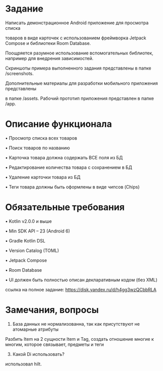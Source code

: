 # Задание
Написать демонстрационное Android приложение для просмотра списка

товаров в виде карточек с использованием фреймворка Jetpack Compose и библиотеки Room Database.

Поощряется разумное использование вспомогательных библиотек, например для внедрения зависимостей.

Скриншоты примера выполненного задания представлены в папке /screenshots.

Дополнительные материалы для разработки мобильного приложения представлены 

в папке /assets. Рабочий прототип приложения представлен в папке /app.

# Описание функционала

• Просмотр списка всех товаров

• Поиск товаров по названию

• Карточка товара должна содержать ВСЕ поля из БД

• Редактирование количества товара с сохранением в БД

• Удаление карточки товара из БД

• Теги товара должны быть оформлены в виде чипсов (Chips)


# Обязательные требования
• Kotlin v2.0.0 и выше

• Min SDK API – 23 (Android 6)

• Gradle Kotlin DSL

• Version Catalog (TOML)

• Jetpack Compose

• Room Database

• UI должен быть полностью описан декларативным кодом (без XML)

ссылка на полное задание:  https://disk.yandex.ru/d/h4gg3wzQCbbRLA

# Замечания, вопросы
1. База данных не нормализованна, так как присутствуют не атомарные атрибуты

Разбить Item на 2 сущности Item и Tag, создать отношение многие к многим, которое связывает, предметы и теги

3. Какой Di использовать?

использовал hilt.
